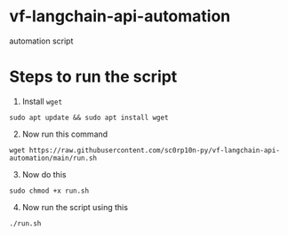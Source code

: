 # vf-langchain-api-automation
automation script

# Steps to run the script
1. Install `wget`
```
sudo apt update && sudo apt install wget
```
2. Now run this command
```
wget https://raw.githubusercontent.com/sc0rp10n-py/vf-langchain-api-automation/main/run.sh
```
3. Now do this
```
sudo chmod +x run.sh
```
4. Now run the script using this
```
./run.sh
```
